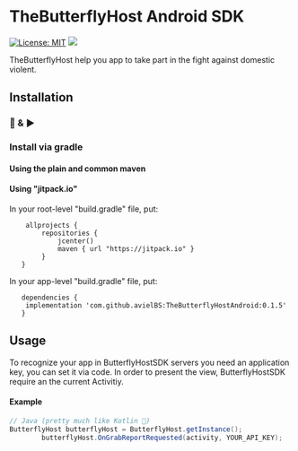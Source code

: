 # TheButterflyHost Android SDK
[![License: MIT](https://img.shields.io/badge/License-MIT-yellow.svg)](https://opensource.org/licenses/MIT) [![](https://img.shields.io/cocoapods/p/CrashOps.svg?style=flat)](https://cocoapods.org/pods/CrashOps)

TheButterflyHost help you app to take part in the fight against domestic violent.


## Installation
### 🔌 & ▶️

### Install via gradle

#### Using the plain and common maven

#### Using "jitpack.io"

In your root-level "build.gradle" file, put:
```
    allprojects {
        repositories {
            jcenter()
            maven { url "https://jitpack.io" }
        }
   }
```

In your app-level "build.gradle" file, put:
```
   dependencies {
    implementation 'com.github.avielBS:TheButterflyHostAndroid:0.1.5'
   }
```

## Usage

To recognize your app in ButterflyHostSDK servers you need an application key, you can set it via code.
In order to present the view, ButterflyHostSDK require an the current Activitiy.

#### Example

```Java
// Java (pretty much like Kotlin 🙂)
ButterflyHost butterflyHost = ButterflyHost.getInstance();
        butterflyHost.OnGrabReportRequested(activity, YOUR_API_KEY);
```
